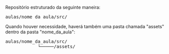 Repositório estruturado da seguinte maneira:
<pre>
aulas/nome_da_aula/src/
</pre>
Quando houver necessidade, haverá também uma pasta chamada "assets" dentro da pasta "nome_da_aula":
<pre>
aulas/nome_da_aula/src/  
            └─────/assets/            
</pre>
